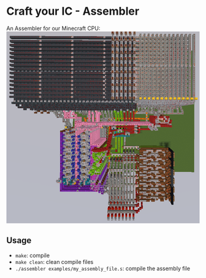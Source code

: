# Craft your IC - Assembler
An Assembler for our Minecraft CPU:
![V-RISC-V-core](v-risc-v-core.png)

## Usage
- `make`: compile
- `make clean`: clean compile files
- `./assembler examples/my_assembly_file.s`: compile the assembly file
